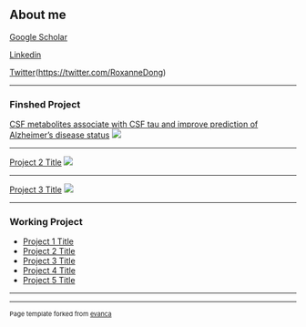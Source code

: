 ## About me

[Google Scholar](https://scholar.google.co.in/citations?user=DW-wSxEAAAAJ)
 
  
[Linkedin](https:linkedin.com/in/ruocheng-dong-20808ba9)


[Twitter](/images/linkedin.svg)(https://twitter.com/RoxanneDong)

---

### Finshed Project

[CSF metabolites associate with CSF tau and improve prediction of Alzheimer’s disease status](/sample_page)
<img src="images/dummy_thumbnail.jpg?raw=true"/>

---
[Project 2 Title](/pdf/sample_presentation.pdf)
<img src="images/dummy_thumbnail.jpg?raw=true"/>

---
[Project 3 Title](http://example.com/)
<img src="images/dummy_thumbnail.jpg?raw=true"/>

---

### Working Project

- [Project 1 Title](http://example.com/)
- [Project 2 Title](http://example.com/)
- [Project 3 Title](http://example.com/)
- [Project 4 Title](http://example.com/)
- [Project 5 Title](http://example.com/)

---


---
<p style="font-size:11px">Page template forked from <a href="https://github.com/evanca/quick-portfolio">evanca</a></p>
<!-- Remove above link if you don't want to attibute -->

